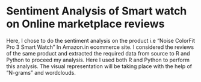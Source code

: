 # Sentiment Analysis of Smart watch on Online marketplace reviews
Here, I chose to do the sentiment analysis on the product i.e “Noise ColorFit Pro 3 Smart Watch”
In Amazon.in ecommerce site. I considered the reviews of the same product and extracted the required data from source to R and Python to proceed my analysis. Here I used both R and Python to perform this analysis. The visual representation will be taking place with the help of “N-grams” and wordclouds.

